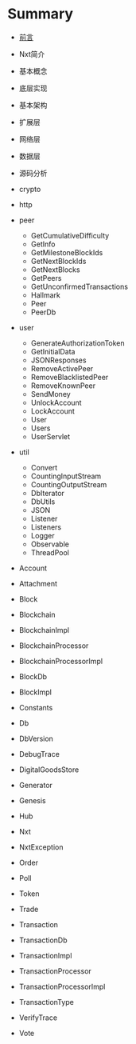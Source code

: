 # Summary

* [前言](README.md)
* Nxt简介
* 基本概念
* 底层实现
* 基本架构
 * 扩展层
 * 网络层
 * 数据层    
* 源码分析
 * crypto
 * http
 * peer
   * GetCumulativeDifficulty
   * GetInfo
   * GetMilestoneBlockIds
   * GetNextBlockIds
   * GetNextBlocks
   * GetPeers
   * GetUnconfirmedTransactions
   * Hallmark
   * Peer
   * PeerDb
   
   
 * user
   * GenerateAuthorizationToken
   * GetInitialData
   * JSONResponses
   * RemoveActivePeer
   * RemoveBlacklistedPeer
   * RemoveKnownPeer
   * SendMoney
   * UnlockAccount
   * LockAccount
   * User
   * Users
   * UserServlet  
 * util
   * Convert
   * CountingInputStream
   * CountingOutputStream
   * DbIterator
   * DbUtils
   * JSON
   * Listener
   * Listeners
   * Logger
   * Observable
   * ThreadPool
 * Account
 * Attachment
 * Block
 * Blockchain
 * BlockchainImpl
 * BlockchainProcessor
 * BlockchainProcessorImpl
 * BlockDb
 * BlockImpl
 * Constants
 * Db
 * DbVersion
 * DebugTrace
 * DigitalGoodsStore
 * Generator
 * Genesis
 * Hub
 * Nxt
 * NxtException
 * Order
 * Poll
 * Token
 * Trade
 * Transaction
 * TransactionDb
 * TransactionImpl
 * TransactionProcessor
 * TransactionProcessorImpl
 * TransactionType
 * VerifyTrace
 * Vote
 
 
 



